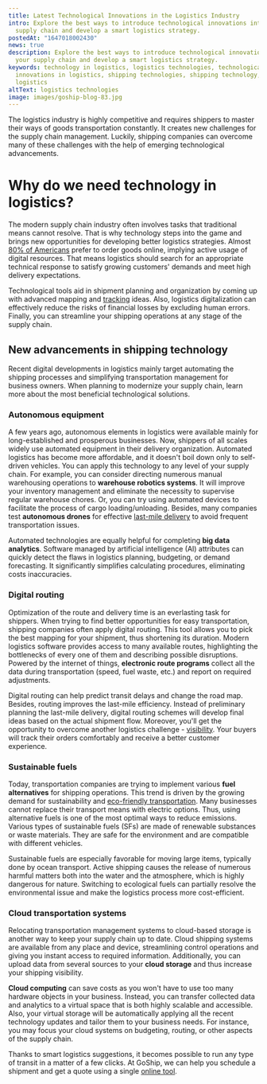 ```yaml
---
title: Latest Technological Innovations in the Logistics Industry
intro: Explore the best ways to introduce technological innovations into your
  supply chain and develop a smart logistics strategy.
postedAt: "1647018002430"
news: true
description: Explore the best ways to introduce technological innovations into
  your supply chain and develop a smart logistics strategy.
keywords: technology in logistics, logistics technologies, technological
  innovations in logistics, shipping technologies, shipping technology, smart
  logistics
altText: logistics technologies
image: images/goship-blog-83.jpg
---
```



The logistics industry is highly competitive and requires shippers to master their ways of goods transportation constantly. It creates new challenges for the supply chain management. Luckily, shipping companies can overcome many of these challenges with the help of emerging technological advancements.



# Why do we need technology in logistics?



The modern supply chain industry often involves tasks that traditional means cannot resolve. That is why technology steps into the game and brings new opportunities for developing better logistics strategies. Almost [80% of Americans](https://www.statista.com/statistics/273958/digital-buyer-penetration-in-the-united-states/) prefer to order goods online, implying active usage of digital resources. That means logistics should search for an appropriate technical response to satisfy growing customers' demands and meet high delivery expectations. 

Technological tools aid in shipment planning and organization by coming up with advanced mapping and [tracking](https://www.goship.com/posts/3-reasons-shipment-tracking-matters) ideas. Also, logistics digitalization can effectively reduce the risks of financial losses by excluding human errors. Finally, you can streamline your shipping operations at any stage of the supply chain.



## New advancements in shipping technology



Recent digital developments in logistics mainly target automating the shipping processes and simplifying transportation management for business owners. When planning to modernize your supply chain, learn more about the most beneficial technological solutions.



### Autonomous equipment



A few years ago, autonomous elements in logistics were available mainly for long-established and prosperous businesses. Now, shippers of all scales widely use automated equipment in their delivery organization. Automated logistics has become more affordable, and it doesn't boil down only to self-driven vehicles. You can apply this technology to any level of your supply chain. For example, you can consider directing numerous manual warehousing operations to **warehouse robotics systems**. It will improve your inventory management and eliminate the necessity to supervise regular warehouse chores. Or, you can try using automated devices to facilitate the process of cargo loading/unloading. Besides, many companies test **autonomous drones** for effective [last-mile delivery](https://www.goship.com/posts/last-mile-delivery-improve-service) to avoid frequent transportation issues. 



Automated technologies are equally helpful for completing **big data analytics**. Software managed by artificial intelligence (AI) attributes can quickly detect the flaws in logistics planning, budgeting, or demand forecasting. It significantly simplifies calculating procedures, eliminating costs inaccuracies.

### Digital routing

Optimization of the route and delivery time is an everlasting task for shippers. When trying to find better opportunities for easy transportation, shipping companies often apply digital routing. This tool allows you to pick the best mapping for your shipment, thus shortening its duration. Modern logistics software provides access to many available routes, highlighting the bottlenecks of every one of them and describing possible disruptions. Powered by the internet of things, **electronic route programs** collect all the data during transportation (speed, fuel waste, etc.) and report on required adjustments. 

Digital routing can help predict transit delays and change the road map. Besides, routing improves the last-mile efficiency. Instead of preliminary planning the last-mile delivery, digital routing schemes will develop final ideas based on the actual shipment flow. Moreover, you'll get the opportunity to overcome another logistics challenge - [visibility](https://www.goship.com/posts/what-is-supply-chain-visibility-and-why-is-it-important). Your buyers will track their orders comfortably and receive a better customer experience. 



### Sustainable fuels

Today, transportation companies are trying to implement various **fuel alternatives** for shipping operations. This trend is driven by the growing demand for sustainability and [eco-friendly transportation](https://www.goship.com/posts/how-shippers-can-support-green-shipping). Many businesses cannot replace their transport means with electric options. Thus, using alternative fuels is one of the most optimal ways to reduce emissions. Various types of sustainable fuels (SFs) are made of renewable substances or waste materials. They are safe for the environment and are compatible with different vehicles. 



Sustainable fuels are especially favorable for moving large items, typically done by ocean transport. Active shipping causes the release of numerous harmful matters both into the water and the atmosphere, which is highly dangerous for nature. Switching to ecological fuels can partially resolve the environmental issue and make the logistics process more cost-efficient.



### Cloud transportation systems



Relocating transportation management systems to cloud-based storage is another way to keep your supply chain up to date. Cloud shipping systems are available from any place and device, streamlining control operations and giving you instant access to required information. Additionally, you can upload data from several sources to your **cloud storage** and thus increase your shipping visibility. 

**Cloud computing** can save costs as you won't have to use too many hardware objects in your business. Instead, you can transfer collected data and analytics to a virtual space that is both highly scalable and accessible. Also, your virtual storage will be automatically applying all the recent technology updates and tailor them to your business needs. For instance, you may focus your cloud systems on budgeting, routing, or other aspects of the supply chain.

Thanks to smart logistics suggestions, it becomes possible to run any type of transit in a matter of a few clicks. At GoShip, we can help you schedule a shipment and get a quote using a single [online tool](https://www.goship.com/).